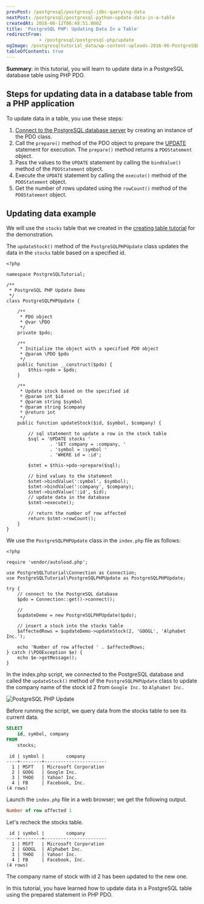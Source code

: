 ```yaml
---
prevPost: /postgresql/postgresql-jdbc-querying-data
nextPost: /postgresql/postgresql-python-update-data-in-a-table
createdAt: 2016-06-12T06:48:51.000Z
title: 'PostgreSQL PHP: Updating Data In a Table'
redirectFrom: 
            - /postgresql/postgresql-php/update
ogImage: /postgresqltutorial_data/wp-content-uploads-2016-06-PostgreSQL-PHP-Update.png
tableOfContents: true
---
```



**Summary**: in this tutorial, you will learn to update data in a PostgreSQL database table using PHP PDO.

## Steps for updating data in a database table from a PHP application

To update data in a table, you use these steps:

1. [Connect to the PostgreSQL database server](/postgresql/postgresql-php/connect) by creating an instance of the PDO class.
2. Call the `prepare()` method of the PDO object to prepare the [UPDATE](/postgresql/postgresql-update) statement for execution. The `prepare()` method returns a `PDOStatement` object.
3. Pass the values to the `UPDATE` statement by calling the `bindValue()` method of the `PDOStatement` object.
4. Execute the `UPDATE` statement by calling the `execute()` method of the `PDOStatement` object.
5. Get the number of rows updated using the `rowCount()` method of the `PDOStatement` object.

## Updating data example

We will use the `stocks` table that we created in the [creating table tutorial](/postgresql/postgresql-php/create-tables) for the demonstration.

The `updateStock()` method of the `PostgreSQLPHPUpdate` class updates the data in the `stocks` table based on a specified id.

```
<?php

namespace PostgreSQLTutorial;

/**
 * PostgreSQL PHP Update Demo
 */
class PostgreSQLPHPUpdate {

    /**
     * PDO object
     * @var \PDO
     */
    private $pdo;

    /**
     * Initialize the object with a specified PDO object
     * @param \PDO $pdo
     */
    public function __construct($pdo) {
        $this->pdo = $pdo;
    }

    /**
     * Update stock based on the specified id
     * @param int $id
     * @param string $symbol
     * @param string $company
     * @return int
     */
    public function updateStock($id, $symbol, $company) {

        // sql statement to update a row in the stock table
        $sql = 'UPDATE stocks '
                . 'SET company = :company, '
                . 'symbol = :symbol '
                . 'WHERE id = :id';

        $stmt = $this->pdo->prepare($sql);

        // bind values to the statement
        $stmt->bindValue(':symbol', $symbol);
        $stmt->bindValue(':company', $company);
        $stmt->bindValue(':id', $id);
        // update data in the database
        $stmt->execute();

        // return the number of row affected
        return $stmt->rowCount();
    }
}
```

We use the `PostgreSQLPHPUpdate` class in the `index.php` file as follows:

```
<?php

require 'vendor/autoload.php';

use PostgreSQLTutorial\Connection as Connection;
use PostgreSQLTutorial\PostgreSQLPHPUpdate as PostgreSQLPHPUpdate;

try {
    // connect to the PostgreSQL database
    $pdo = Connection::get()->connect();

    //
    $updateDemo = new PostgreSQLPHPUpdate($pdo);

    // insert a stock into the stocks table
    $affectedRows = $updateDemo->updateStock(2, 'GOOGL', 'Alphabet Inc.');

    echo 'Number of row affected ' . $affectedRows;
} catch (\PDOException $e) {
    echo $e->getMessage();
}
```

In the index.php script, we connected to the PostgreSQL database and called the `updateStock()` method of the `PostgreSQLPHPUpdate` class to update the company name of the stock id 2 from `Google Inc.` to `Alphabet Inc.`

![PostgreSQL PHP Update](/postgresqltutorial_data/wp-content-uploads-2016-06-PostgreSQL-PHP-Update.png)

Before running the script, we query data from the stocks table to see its current data.

```sql
SELECT
    id, symbol, company
FROM
    stocks;
```

```
 id | symbol |        company
----+--------+-----------------------
  1 | MSFT   | Microsoft Corporation
  2 | GOOG   | Google Inc.
  3 | YHOO   | Yahoo! Inc.
  4 | FB     | Facebook, Inc.
(4 rows)
```

Launch the `index.php` file in a web browser; we get the following output.

```sql
Number of row affected 1
```

Let's recheck the stocks table.

```
 id | symbol |        company
----+--------+-----------------------
  1 | MSFT   | Microsoft Corporation
  2 | GOOGL  | Alphabet Inc.
  3 | YHOO   | Yahoo! Inc.
  4 | FB     | Facebook, Inc.
(4 rows)
```

The company name of stock with id 2 has been updated to the new one.

In this tutorial, you have learned how to update data in a PostgreSQL table using the prepared statement in PHP PDO.
